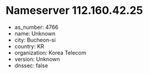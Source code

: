 # Nameserver 112.160.42.25

* as_number: 4766
* name: Unknown
* city: Bucheon-si
* country: KR
* organization: Korea Telecom
* version: Unknown
* dnssec: false
